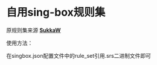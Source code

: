 # 自用sing-box规则集

原规则集来源 **[SukkaW](https://github.com/SukkaW/Surge)**

使用方法：

在singbox.json配置文件中的rule_set引用.srs二进制文件即可